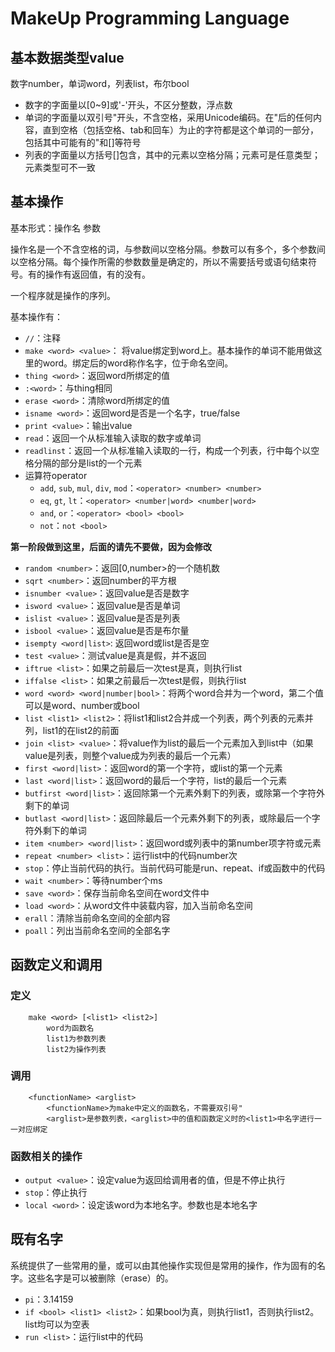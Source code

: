 # MakeUp Programming Language

## 基本数据类型value

数字number，单词word，列表list，布尔bool

* 数字的字面量以[0~9]或'-'开头，不区分整数，浮点数
* 单词的字面量以双引号"开头，不含空格，采用Unicode编码。在"后的任何内容，直到空格（包括空格、tab和回车）为止的字符都是这个单词的一部分，包括其中可能有的"和[]等符号
* 列表的字面量以方括号[]包含，其中的元素以空格分隔；元素可是任意类型；元素类型可不一致

## 基本操作

基本形式：操作名 参数

操作名是一个不含空格的词，与参数间以空格分隔。参数可以有多个，多个参数间以空格分隔。每个操作所需的参数数量是确定的，所以不需要括号或语句结束符号。有的操作有返回值，有的没有。

一个程序就是操作的序列。

基本操作有：

* `//`：注释
* `make <word> <value>`： 将value绑定到word上。基本操作的单词不能用做这里的word。绑定后的word称作名字，位于命名空间。
* `thing <word>`：返回word所绑定的值
* `:<word>`：与thing相同
* `erase <word>`：清除word所绑定的值
* `isname <word>`：返回word是否是一个名字，true/false
* `print <value>`：输出value
* `read`：返回一个从标准输入读取的数字或单词
* `readlinst`：返回一个从标准输入读取的一行，构成一个列表，行中每个以空格分隔的部分是list的一个元素
* 运算符operator
	* `add`, `sub`, `mul`, `div`, `mod`：`<operator> <number> <number>`
	* `eq`, `gt`, `lt`：`<operator> <number|word> <number|word>`
	* `and`, `or`：`<operator> <bool> <bool>`
	* `not`：`not <bool>`

**第一阶段做到这里，后面的请先不要做，因为会修改**

* `random <number>`：返回[0,number>的一个随机数
* `sqrt <number>`：返回number的平方根
* `isnumber <value>`：返回value是否是数字 
* `isword <value>`：返回value是否是单词
* `islist <value>`：返回value是否是列表 
* `isbool <value>`：返回value是否是布尔量 
* `isempty <word|list>`: 返回word或list是否是空
* `test <value>`：测试value是真是假，并不返回
* `iftrue <list>`：如果之前最后一次test是真，则执行list
* `iffalse <list>`：如果之前最后一次test是假，则执行list
* `word <word> <word|number|bool>`：将两个word合并为一个word，第二个值可以是word、number或bool
* `list <list1> <list2>`：将list1和list2合并成一个列表，两个列表的元素并列，list1的在list2的前面
* `join <list> <value>`：将value作为list的最后一个元素加入到list中（如果value是列表，则整个value成为列表的最后一个元素）
* `first <word|list>`：返回word的第一个字符，或list的第一个元素
* `last <word|list>`：返回word的最后一个字符，list的最后一个元素
* `butfirst <word|list>`：返回除第一个元素外剩下的列表，或除第一个字符外剩下的单词
* `butlast <word|list>`：返回除最后一个元素外剩下的列表，或除最后一个字符外剩下的单词
* `item <number> <word|list>`：返回word或列表中的第number项字符或元素
* `repeat <number> <list>`：运行list中的代码number次
* `stop`：停止当前代码的执行。当前代码可能是run、repeat、if或函数中的代码
* `wait <number>`：等待number个ms
* `save <word>`：保存当前命名空间在word文件中
* `load <word>`：从word文件中装载内容，加入当前命名空间
* `erall`：清除当前命名空间的全部内容
* `poall`：列出当前命名空间的全部名字

## 函数定义和调用

### 定义

		make <word> [<list1> <list2>]
			word为函数名
			list1为参数列表
			list2为操作列表

### 调用

		<functionName> <arglist>
			<functionName>为make中定义的函数名，不需要双引号"
			<arglist>是参数列表，<arglist>中的值和函数定义时的<list1>中名字进行一一对应绑定

### 函数相关的操作
			
* `output <value>`：设定value为返回给调用者的值，但是不停止执行
* `stop`：停止执行
* `local <word>`：设定该word为本地名字。参数也是本地名字

## 既有名字

系统提供了一些常用的量，或可以由其他操作实现但是常用的操作，作为固有的名字。这些名字是可以被删除（erase）的。

* `pi`：3.14159
* `if <bool> <list1> <list2>`：如果bool为真，则执行list1，否则执行list2。list均可以为空表
* `run <list>`：运行list中的代码


